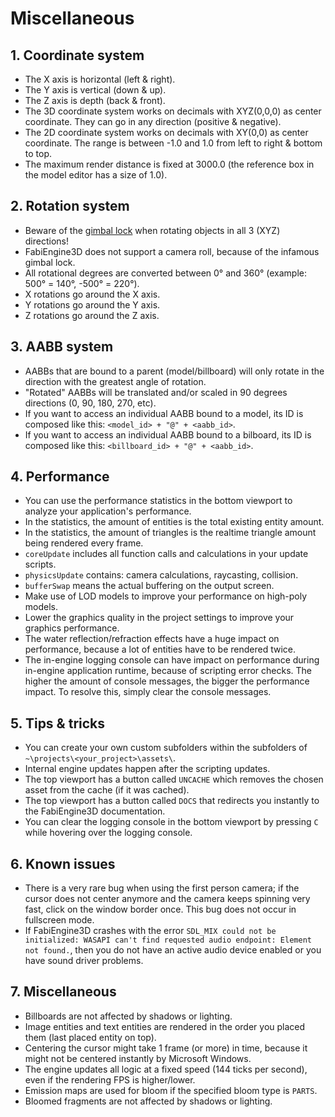 # Miscellaneous

## 1. Coordinate system

- The X axis is horizontal (left & right).
- The Y axis is vertical (down & up).
- The Z axis is depth (back & front).
- The 3D coordinate system works on decimals with XYZ(0,0,0) as center coordinate. They can go in any direction (positive & negative).
- The 2D coordinate system works on decimals with XY(0,0) as center coordinate. The range is between -1.0 and 1.0 from left to right & bottom to top.
- The maximum render distance is fixed at 3000.0 (the reference box in the model editor has a size of 1.0).

## 2. Rotation system

- Beware of the [gimbal lock](https://en.wikipedia.org/wiki/Gimbal_lock) when rotating objects in all 3 (XYZ) directions!
- FabiEngine3D does not support a camera roll, because of the infamous gimbal lock.
- All rotational degrees are converted between 0&deg; and 360&deg; (example: 500&deg; = 140&deg;, -500&deg; = 220&deg;).
- X rotations go around the X axis.
- Y rotations go around the Y axis.
- Z rotations go around the Z axis.

## 3. AABB system

- AABBs that are bound to a parent (model/billboard) will only rotate in the direction with the greatest angle of rotation.
- "Rotated" AABBs will be translated and/or scaled in 90 degrees directions (0, 90, 180, 270, etc).
- If you want to access an individual AABB bound to a model, its ID is composed like this: `<model_id> + "@" + <aabb_id>`.
- If you want to access an individual AABB bound to a bilboard, its ID is composed like this: `<billboard_id> + "@" + <aabb_id>`.

## 4. Performance

- You can use the performance statistics in the bottom viewport to analyze your application's performance.
- In the statistics, the amount of entities is the total existing entity amount.
- In the statistics, the amount of triangles is the realtime triangle amount being rendered every frame.
- `coreUpdate` includes all function calls and calculations in your update scripts.
- `physicsUpdate` contains: camera calculations, raycasting, collision.
- `bufferSwap` means the actual buffering on the output screen.
- Make use of LOD models to improve your performance on high-poly models.
- Lower the graphics quality in the project settings to improve your graphics performance.
- The water reflection/refraction effects have a huge impact on performance, because a lot of entities have to be rendered twice.
- The in-engine logging console can have impact on performance during in-engine application runtime, because of scripting error checks. The higher the amount of console messages, the bigger the performance impact. To resolve this, simply clear the console messages.

## 5. Tips & tricks

- You can create your own custom subfolders within the subfolders of `~\projects\<your_project>\assets\`.
- Internal engine updates happen after the scripting updates.
- The top viewport has a button called `UNCACHE` which removes the chosen asset from the cache (if it was cached).
- The top viewport has a button called `DOCS` that redirects you instantly to the FabiEngine3D documentation.
- You can clear the logging console in the bottom viewport by pressing `C` while hovering over the logging console.

## 6. Known issues

- There is a very rare bug when using the first person camera; if the cursor does not center anymore and the camera keeps spinning very fast, click on the window border once. This bug does not occur in fullscreen mode.
- If FabiEngine3D crashes with the error `SDL_MIX could not be initialized: WASAPI can't find requested audio endpoint: Element not found.`, then you do not have an active audio device enabled or you have sound driver problems.

## 7. Miscellaneous

- Billboards are not affected by shadows or lighting.
- Image entities and text entities are rendered in the order you placed them (last placed entity on top).
- Centering the cursor might take 1 frame (or more) in time, because it might not be centered instantly by Microsoft Windows.
- The engine updates all logic at a fixed speed (144 ticks per second), even if the rendering FPS is higher/lower.
- Emission maps are used for bloom if the specified bloom type is `PARTS`.
- Bloomed fragments are not affected by shadows or lighting.
